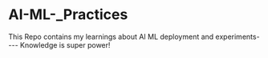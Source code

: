 # AI-ML-_Practices
This Repo contains my learnings about AI ML deployment and experiments---- Knowledge is super power! 
